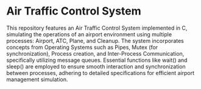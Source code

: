 # Air Traffic Control System

This repository features an Air Traffic Control System implemented in C, simulating the operations of an airport environment using multiple processes: Airport, ATC, Plane, and Cleanup. The system incorporates concepts from Operating Systems such as Pipes, Mutex (for synchronization), Process creation, and Inter-Process Communication, specifically utilizing message queues. Essential functions like wait() and sleep() are employed to ensure smooth interaction and synchronization between processes, adhering to detailed specifications for efficient airport management simulation.
